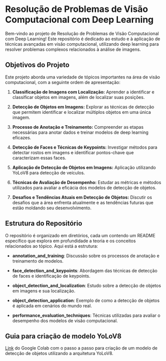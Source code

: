 # Resolução de Problemas de Visão Computacional com Deep Learning

Bem-vindo ao projeto de Resolução de Problemas de Visão Computacional com Deep Learning! Este repositório é dedicado ao estudo e à aplicação de técnicas avançadas em visão computacional, utilizando deep learning para resolver problemas complexos relacionados à análise de imagens.

## Objetivos do Projeto

Este projeto aborda uma variedade de tópicos importantes na área de visão computacional, com a seguinte ordem de apresentação:

1. **Classificação de Imagens com Localização:** Aprender a identificar e classificar objetos em imagens, além de localizar suas posições.

2. **Detecção de Objetos em Imagens:** Explorar as técnicas de detecção que permitem identificar e localizar múltiplos objetos em uma única imagem.
  
3. **Processo de Anotação e Treinamento:** Compreender as etapas necessárias para anotar dados e treinar modelos de deep learning eficazes.

4. **Detecção de Faces e Técnicas de Keypoints:** Investigar métodos para detectar rostos em imagens e identificar pontos-chave que caracterizam essas faces.

5. **Aplicação de Detecção de Objetos em Imagens:** Aplicação utilizando YoLoV8 para detecção de veículos.

6. **Técnicas de Avaliação de Desempenho:** Estudar as métricas e métodos utilizados para avaliar a eficácia dos modelos de detecção de objetos.

7. **Desafios e Tendências Atuais em Detecção de Objetos:** Discutir os desafios que a área enfrenta atualmente e as tendências futuras que estão moldando seu desenvolvimento.

## Estrutura do Repositório

O repositório é organizado em diretórios, cada um contendo um README específico que explora em profundidade a teoria e os conceitos relacionados ao tópico. Aqui está a estrutura:

- **annotation_and_training**: Discussão sobre os processos de anotação e treinamento de modelos.

- **face_detection_and_keypoints**: Abordagem das técnicas de detecção de faces e identificação de keypoints.

- **object_detection_and_localization**: Estudo sobre a detecção de objetos em imagens e sua localização.

- **object_detection_application**: Exemplo de como a detecção de objetos é aplicada em cenários do mundo real.

- **performance_evaluation_techniques**: Técnicas utilizadas para avaliar o desempenho dos modelos de visão computacional.

## Guia para criação de modelo YoLoV8
[Link](https://colab.research.google.com/drive/1sjYxS9FvXsao7FVWwHQ97MSS8Fg0Adi6?usp=sharing) do Google Colab com o passo a passo para criação de um modelo de detecção de objetos utilizando a arquitetura YoLoV8.